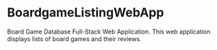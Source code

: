 # BoardgameListingWebApp
Board Game Database Full-Stack Web Application. This web application displays lists of board games and their reviews. 
